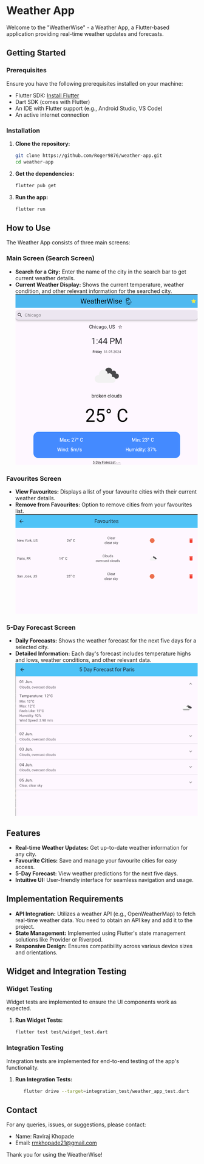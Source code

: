 # Weather App

Welcome to the "WeatherWise" - a Weather App, a Flutter-based application providing real-time weather updates and forecasts.

## Getting Started

### Prerequisites

Ensure you have the following prerequisites installed on your machine:

- Flutter SDK: [Install Flutter](https://flutter.dev/docs/get-started/install)
- Dart SDK (comes with Flutter)
- An IDE with Flutter support (e.g., Android Studio, VS Code)
- An active internet connection

### Installation

1. **Clone the repository:**

   ```bash
   git clone https://github.com/Roger9876/weather-app.git
   cd weather-app
   ```

2. **Get the dependencies:**

   ```bash
   flutter pub get
   ```

3. **Run the app:**

   ```bash
   flutter run
   ```

## How to Use

The Weather App consists of three main screens:

### Main Screen (Search Screen)

- **Search for a City:** Enter the name of the city in the search bar to get current weather details.
- **Current Weather Display:** Shows the current temperature, weather condition, and other relevant information for the searched city.
![Main Screen](mainpage.png)

### Favourites Screen

- **View Favourites:** Displays a list of your favourite cities with their current weather details.
- **Remove from Favourites:** Option to remove cities from your favourites list.
![Favourites Screen](favouritespage.png)

### 5-Day Forecast Screen

- **Daily Forecasts:** Shows the weather forecast for the next five days for a selected city.
- **Detailed Information:** Each day's forecast includes temperature highs and lows, weather conditions, and other relevant data.
![fivedayforcastpage](fivedayforcastpage.png)

## Features

- **Real-time Weather Updates:** Get up-to-date weather information for any city.
- **Favourite Cities:** Save and manage your favourite cities for easy access.
- **5-Day Forecast:** View weather predictions for the next five days.
- **Intuitive UI:** User-friendly interface for seamless navigation and usage.

## Implementation Requirements

- **API Integration:** Utilizes a weather API (e.g., OpenWeatherMap) to fetch real-time weather data. You need to obtain an API key and add it to the project.
- **State Management:** Implemented using Flutter's state management solutions like Provider or Riverpod.
- **Responsive Design:** Ensures compatibility across various device sizes and orientations.

## Widget and Integration Testing

### Widget Testing

Widget tests are implemented to ensure the UI components work as expected.

1. **Run Widget Tests:**

   ```bash
   flutter test test/widget_test.dart
   ```

### Integration Testing

Integration tests are implemented for end-to-end testing of the app's functionality.

1. **Run Integration Tests:**

   ```bash
      flutter drive --target=integration_test/weather_app_test.dart
   ```

## Contact

For any queries, issues, or suggestions, please contact:

- Name: Raviraj Khopade
- Email: <rmkhopade21@gmail.com>

Thank you for using the WeatherWise!
